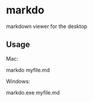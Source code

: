 markdo
======

markdown viewer for the desktop

Usage
-----

Mac:

markdo myfile.md

Windows:

markdo.exe myfile.md


